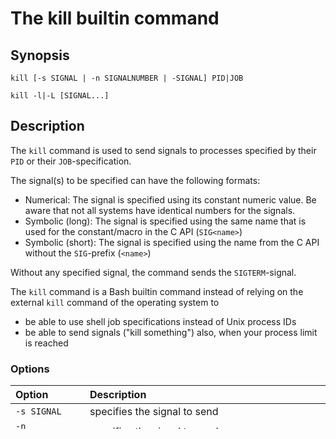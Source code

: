 # The kill builtin command

## Synopsis

    kill [-s SIGNAL | -n SIGNALNUMBER | -SIGNAL] PID|JOB

    kill -l|-L [SIGNAL...]

## Description

The `kill` command is used to send signals to processes specified by
their `PID` or their `JOB`-specification.

The signal(s) to be specified can have the following formats:

- Numerical: The signal is specified using its constant numeric value.
  Be aware that not all systems have identical numbers for the signals.
- Symbolic (long): The signal is specified using the same name that is
  used for the constant/macro in the C API (`SIG<name>`)
- Symbolic (short): The signal is specified using the name from the C
  API without the `SIG`-prefix (`<name>`)

Without any specified signal, the command sends the `SIGTERM`-signal.

The `kill` command is a Bash builtin command instead of relying on the
external `kill` command of the operating system to

- be able to use shell job specifications instead of Unix process IDs
- be able to send signals ("kill something") also, when your process
  limit is reached

### Options

| Option            | Description                                                                                                                                                                               |
|:------------------|:------------------------------------------------------------------------------------------------------------------------------------------------------------------------------------------|
| `-s SIGNAL`       | specifies the signal to send                                                                                                                                                              |
| `-n SIGNALNUMBER` | specifies the signal to send                                                                                                                                                              |
| `-SIGNAL`         | specifies the signal to send                                                                                                                                                              |
| `-l [SIGNAL...]`  | Lists supported/known signal numbers and their symbolic name. If `SIGNAL` is given, only list this signal, translated (if a number is given the symbolic name is printed, and vice versa) |
| `-L [SIGNAL...]`  | Same as `-l [SIGNAL]` (compatiblity option)                                                                                                                                               |

### Return status

| Status | Reason                                                                                              |
|:-------|:----------------------------------------------------------------------------------------------------|
| 0      | no error/success                                                                                    |
| !=0    | invalid option                                                                                      |
| !=0    | invalid signal specification                                                                        |
| !=0    | error returned by the system function (e.g. insufficient permissions to send to a specific process) |

## Examples

### List supported signals

    kill -l

### Send KILL to a process ID

    kill -9 12345

    kill -KILL 12345

    kill -SIGKILL 12345

## Portability considerations

- POSIX(R) and ISO C only standardize symbolic signal names (no numbers)
  and a default action

## See also
